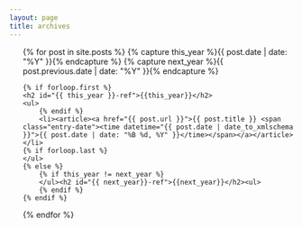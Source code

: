```yaml
---
layout: page
title: archives
---
```


<ul class="post-list">
    {% for post in site.posts %}
    {% capture this_year %}{{ post.date | date: "%Y" }}{% endcapture %}
    {% capture next_year %}{{ post.previous.date | date: "%Y" }}{% endcapture %}

    {% if forloop.first %}
    <h2 id="{{ this_year }}-ref">{{this_year}}</h2>
    <ul>
        {% endif %}
        <li><article><a href="{{ post.url }}">{{ post.title }} <span class="entry-date"><time datetime="{{ post.date | date_to_xmlschema }}">{{ post.date | date: "%B %d, %Y" }}</time></span></a></article></li>
    {% if forloop.last %}
    </ul>
    {% else %}
        {% if this_year != next_year %}
        </ul><h2 id="{{ next_year}}-ref">{{next_year}}</h2><ul>
        {% endif %}
    {% endif %}
{% endfor %}
